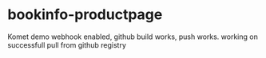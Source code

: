 # bookinfo-productpage
Komet demo
webhook enabled, github build works, push works.
working on successfull pull from github registry
